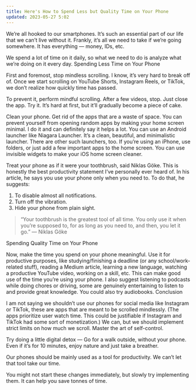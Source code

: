 ```yaml
---
title: Here's How to Spend Less but Quality Time on Your Phone
updated: 2023-05-27 5:02
---
```


We’re all hooked to our smartphones. It’s such an essential part of our life that we can’t live without it. Frankly, it’s all we need to take if we’re going somewhere. It has everything — money, IDs, etc.

We spend a lot of time on it daily, so what we need to do is analyze what we’re doing on it every day.
Spending Less Time on Your Phone

First and foremost, stop mindless scrolling. I know, it’s very hard to break off of. Once we start scrolling on YouTube Shorts, Instagram Reels, or TikTok, we don’t realize how quickly time has passed.

To prevent it, perform mindful scrolling. After a few videos, stop. Just close the app. Try it. It’s hard at first, but it’ll gradually become a piece of cake.

Clean your phone. Get rid of the apps that are a waste of space. You can prevent yourself from opening random apps by making your home screen minimal. I do it and can definitely say it helps a lot. You can use an Android launcher like Niagara Launcher. It’s a clean, beautiful, and minimalistic launcher. There are other such launchers, too. If you’re using an iPhone, use folders, or just add a few important apps to the home screen. You can use invisible widgets to make your iOS home screen cleaner.

Treat your phone as if it were your toothbrush, said Niklas Göke. This is honestly the best productivity statement I’ve personally ever heard of. In his article, he says you use your phone only when you need to. To do that, he suggests:

1. To disable almost all notifications.
2. Turn off the vibration.
3. Hide your phone from plain sight.

> “Your toothbrush is the greatest tool of all time. You only use it when you’re supposed to, for as long as you need to, and then, you let it go.” — Niklas Göke

Spending Quality Time on Your Phone

Now, make the time you spend on your phone meaningful. Use it for productive purposes, like studying/finishing a deadline (or any school/work-related stuff), reading a Medium article, learning a new language, watching a productive YouTube video, working on a skill, etc. This can make good use of the time you’re using your phone. I also suggest listening to podcasts while doing chores or driving, some are genuinely entertaining to listen to and provide great knowledge. You could also try audiobooks.
Conclusion

I am not saying we shouldn’t use our phones for social media like Instagram or TikTok, these are apps that are meant to be scrolled mindlessly. (The apps prioritize user watch time. This could be justifiable if Instagram and TikTok had some sort of monetization.) We can, but we should implement strict limits on how much we scroll. Master the art of self-control.

Try doing a little digital detox — Go for a walk outside, without your phone. Even if it’s for 10 minutes, enjoy nature and just take a breather.

Our phones should be mainly used as a tool for productivity. We can’t let that tool take our time.

You might not start these changes immediately, but slowly try implementing them. It can help you save tonnes of time.
